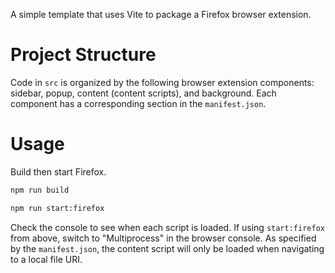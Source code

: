 
A simple template that uses Vite to package a Firefox browser extension.  

# Project Structure

Code in `src` is organized by the following browser extension components:  sidebar, popup, content (content scripts), and background.  Each component has a corresponding section in the `manifest.json`.

# Usage

Build then start Firefox.

```bash
npm run build

npm run start:firefox
```

Check the console to see when each script is loaded.  If using `start:firefox` from above, switch to "Multiprocess" in the browser console.  As specified by the `manifest.json`, the content script will only be loaded when navigating to a local file URI.
